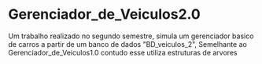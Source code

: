 # Gerenciador_de_Veiculos2.0
Um trabalho realizado no segundo semestre, simula um gerenciador basico de carros a partir de um banco de dados "BD_veiculos_2", Semelhante ao Gerenciador_de_Veiculos1.0 contudo esse utiliza estruturas de arvores
